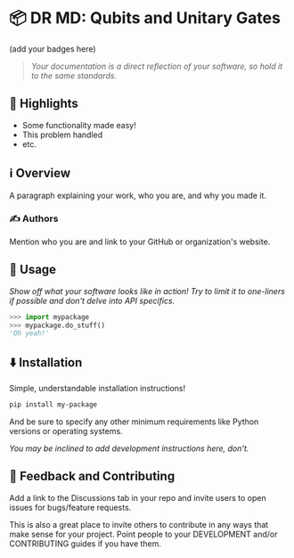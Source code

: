 # 📦 DR MD: Qubits and Unitary Gates

(add your badges here)

> *Your documentation is a direct reflection of your software, so hold it to the same standards.*


## 🌟 Highlights

- Some functionality made easy!
- This problem handled
- etc.


## ℹ️ Overview

A paragraph explaining your work, who you are, and why you made it.


### ✍️ Authors

Mention who you are and link to your GitHub or organization's website.


## 🚀 Usage

*Show off what your software looks like in action! Try to limit it to one-liners if possible and don't delve into API specifics.*

```py
>>> import mypackage
>>> mypackage.do_stuff()
'Oh yeah!'
```


## ⬇️ Installation

Simple, understandable installation instructions!

```bash
pip install my-package
```

And be sure to specify any other minimum requirements like Python versions or operating systems.

*You may be inclined to add development instructions here, don't.*


## 💭 Feedback and Contributing

Add a link to the Discussions tab in your repo and invite users to open issues for bugs/feature requests.

This is also a great place to invite others to contribute in any ways that make sense for your project. Point people to your DEVELOPMENT and/or CONTRIBUTING guides if you have them.